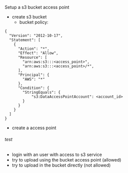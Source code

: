 Setup a s3 bucket access point

- create s3 bucket
  - bucket policy:
```
{
  "Version": "2012-10-17",
  "Statement": [
    {
      "Action": "*",
      "Effect": "Allow",
      "Resource": [
        "arn:aws:s3:::<access_point>",
        "arn:aws:s3:::<access_point>/*",
      ],
      "Principal": {
      	"AWS": "*"
      },
      "Condition": {
      	"StringEquals": {
      		"s3:DataAccessPointAccount": <account_id>
      	}
      }
    }
  ]
}
```
  - create a access point

###### test ######
- login with an user with access to s3 service
- try to upload using the bucket access point (allowed)
- try to upload in the bucket directly (not allowed)
